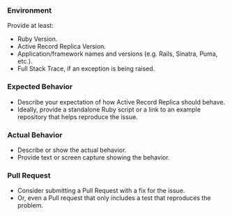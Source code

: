 ### Environment

Provide at least:
* Ruby Version.
* Active Record Replica Version.
* Application/framework names and versions (e.g. Rails, Sinatra, Puma, etc.).
* Full Stack Trace, if an exception is being raised.

### Expected Behavior

* Describe your expectation of how Active Record Replica should behave.
* Ideally, provide a standalone Ruby script or a link to an example repository that helps reproduce the issue.

### Actual Behavior

* Describe or show the actual behavior.
* Provide text or screen capture showing the behavior.

### Pull Request

* Consider submitting a Pull Request with a fix for the issue.
* Or, even a Pull request that only includes a test that reproduces the problem. 
